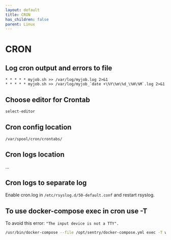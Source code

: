 ```yaml
---
layout: default
title: CRON
has_children: false
parent: Linux
---
```


# CRON

## Log cron output and errors to file

```
* * * * * myjob.sh >> /var/log/myjob.log 2>&1
* * * * * myjob.sh >> /var/log/myjob_`date +\%Y\%m\%d_\%H\%M`.log 2>&1
```

## Choose editor for Crontab

```bash
select-editor
```

## Cron config location

```
/var/spool/cron/crontabs/
```

## Cron logs location

...

## Cron logs to separate log

Enable cron.log in `/etc/rsyslog.d/50-default.conf` and restart rsyslog.

## To use docker-compose exec in cron use -T

To avoid this error: `"The input device is not a TTY".`

```bash
/usr/bin/docker-compose --file /opt/sentry/docker-compose.yml exec -T worker sentry cleanup --days 30 >> /var/log/cron.log 2>&1
```
